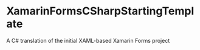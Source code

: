 # XamarinFormsCSharpStartingTemplate
A C# translation of the initial XAML-based Xamarin Forms project
